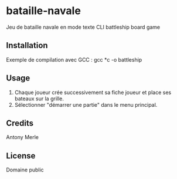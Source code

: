 # bataille-navale

Jeu de bataille navale en mode texte
CLI battleship board game

## Installation

Exemple de compilation avec GCC :
    gcc *c -o battleship

## Usage

1. Chaque joueur crée successivement sa fiche joueur et place ses bateaux sur la grille.
2. Sélectionner "démarrer une partie" dans le menu principal.

## Credits

Antony Merle

## License

Domaine public
